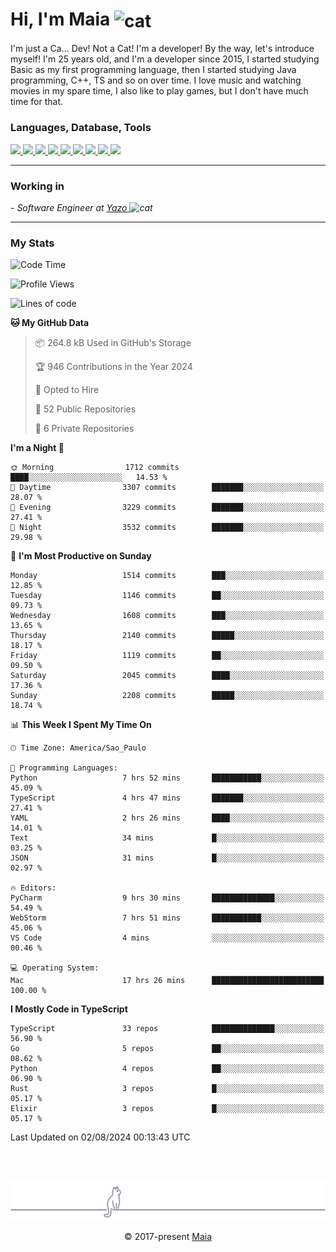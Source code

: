 <h1 align="left">Hi, I'm Maia 
<img src="https://emojis.slackmojis.com/emojis/images/1643509834/36299/black-cat.gif?1643509834" width="50" height="60" align="center"  alt="cat"/>
</h1>

I'm just a Ca... Dev! Not a Cat! I'm a developer! By the way, let's introduce myself!
I'm 25 years old, and I'm a developer since 2015, I started studying Basic as my first programming
language, then I started studying Java programming, C++, TS and so on over time.
I love music and watching movies in my spare time, I also like to play games, but I don't have much time for that.

<h3 align="left">Languages, Database, Tools</h3>
<p>
  <a href="https://www.typescriptlang.org">
    <img src="https://skillicons.dev/icons?i=ts" />
  </a>
  <a href="https://go.dev">
    <img src="https://skillicons.dev/icons?i=go" />
  </a>
  <a href="https://www.python.org">
    <img src="https://skillicons.dev/icons?i=python" />
  </a>
  <a href="https://gradle.org">
    <img src="https://skillicons.dev/icons?i=gradle" />
  </a>
  <a href="https://redis.io">
    <img src="https://skillicons.dev/icons?i=redis" />
  </a>
  <a href="https://www.mongodb.com">
    <img src="https://skillicons.dev/icons?i=mongodb" />
  </a>
  <a href="https://nodejs.org">
    <img src="https://skillicons.dev/icons?i=nodejs" />
  </a>
  <a href="https://www.javascript.com">
    <img src="https://skillicons.dev/icons?i=js" />
  </a>
  <a href="https://www.docker.com">
    <img src="https://skillicons.dev/icons?i=docker" />
  </a>
</p>

<hr/>

<h3>Working in</h3>

<p><em> - Software Engineer at <a href="[https://pdasolucoes.com.br](https://yazo.com.br/)">Yazo
</a><img src="https://media.giphy.com/media/WUlplcMpOCEmTGBtBW/giphy.gif" width="30" alt="cat"> 
</em></p>

<hr/>

### My Stats

<!--START_SECTION:waka-->
![Code Time](http://img.shields.io/badge/Code%20Time-4%2C508%20hrs-blue)

![Profile Views](http://img.shields.io/badge/Profile%20Views-0-blue)

![Lines of code](https://img.shields.io/badge/From%20Hello%20World%20I%27ve%20Written-3.7%20million%20lines%20of%20code-blue)

**🐱 My GitHub Data** 

> 📦 264.8 kB Used in GitHub's Storage 
 > 
> 🏆 946 Contributions in the Year 2024
 > 
> 💼 Opted to Hire
 > 
> 📜 52 Public Repositories 
 > 
> 🔑 6 Private Repositories 
 > 
**I'm a Night 🦉** 

```text
🌞 Morning                1712 commits        ████░░░░░░░░░░░░░░░░░░░░░   14.53 % 
🌆 Daytime                3307 commits        ███████░░░░░░░░░░░░░░░░░░   28.07 % 
🌃 Evening                3229 commits        ███████░░░░░░░░░░░░░░░░░░   27.41 % 
🌙 Night                  3532 commits        ███████░░░░░░░░░░░░░░░░░░   29.98 % 
```
📅 **I'm Most Productive on Sunday** 

```text
Monday                   1514 commits        ███░░░░░░░░░░░░░░░░░░░░░░   12.85 % 
Tuesday                  1146 commits        ██░░░░░░░░░░░░░░░░░░░░░░░   09.73 % 
Wednesday                1608 commits        ███░░░░░░░░░░░░░░░░░░░░░░   13.65 % 
Thursday                 2140 commits        █████░░░░░░░░░░░░░░░░░░░░   18.17 % 
Friday                   1119 commits        ██░░░░░░░░░░░░░░░░░░░░░░░   09.50 % 
Saturday                 2045 commits        ████░░░░░░░░░░░░░░░░░░░░░   17.36 % 
Sunday                   2208 commits        █████░░░░░░░░░░░░░░░░░░░░   18.74 % 
```


📊 **This Week I Spent My Time On** 

```text
🕑︎ Time Zone: America/Sao_Paulo

💬 Programming Languages: 
Python                   7 hrs 52 mins       ███████████░░░░░░░░░░░░░░   45.09 % 
TypeScript               4 hrs 47 mins       ███████░░░░░░░░░░░░░░░░░░   27.41 % 
YAML                     2 hrs 26 mins       ████░░░░░░░░░░░░░░░░░░░░░   14.01 % 
Text                     34 mins             █░░░░░░░░░░░░░░░░░░░░░░░░   03.25 % 
JSON                     31 mins             █░░░░░░░░░░░░░░░░░░░░░░░░   02.97 % 

🔥 Editors: 
PyCharm                  9 hrs 30 mins       ██████████████░░░░░░░░░░░   54.49 % 
WebStorm                 7 hrs 51 mins       ███████████░░░░░░░░░░░░░░   45.06 % 
VS Code                  4 mins              ░░░░░░░░░░░░░░░░░░░░░░░░░   00.46 % 

💻 Operating System: 
Mac                      17 hrs 26 mins      █████████████████████████   100.00 % 
```

**I Mostly Code in TypeScript** 

```text
TypeScript               33 repos            ██████████████░░░░░░░░░░░   56.90 % 
Go                       5 repos             ██░░░░░░░░░░░░░░░░░░░░░░░   08.62 % 
Python                   4 repos             ██░░░░░░░░░░░░░░░░░░░░░░░   06.90 % 
Rust                     3 repos             █░░░░░░░░░░░░░░░░░░░░░░░░   05.17 % 
Elixir                   3 repos             █░░░░░░░░░░░░░░░░░░░░░░░░   05.17 % 
```




 Last Updated on 02/08/2024 00:13:43 UTC
<!--END_SECTION:waka-->


<br/>
<br/>

<p align="center"><img src="https://raw.githubusercontent.com/gabrielmaialva33/gabrielmaialva33/master/assets/gray0_ctp_on_line.svg?sanitize=true" /></p>
<p align="center">&copy; 2017-present <a href="https://github.com/gabrielmaialva33/" target="_blank">Maia</a>
